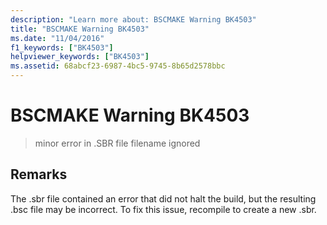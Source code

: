 ```yaml
---
description: "Learn more about: BSCMAKE Warning BK4503"
title: "BSCMAKE Warning BK4503"
ms.date: "11/04/2016"
f1_keywords: ["BK4503"]
helpviewer_keywords: ["BK4503"]
ms.assetid: 68abcf23-6987-4bc5-9745-8b65d2578bbc
---
```

# BSCMAKE Warning BK4503

> minor error in .SBR file filename ignored

## Remarks

The .sbr file contained an error that did not halt the build, but the resulting .bsc file may be incorrect. To fix this issue, recompile to create a new .sbr.
